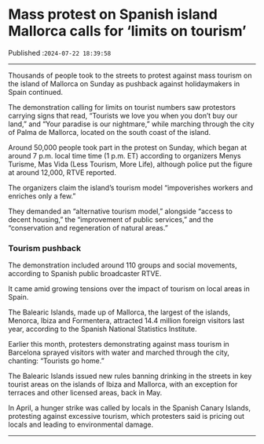 # Mass protest on Spanish island Mallorca calls for ‘limits on tourism’

Published :`2024-07-22 18:39:58`

---

Thousands of people took to the streets to protest against mass tourism on the island of Mallorca on Sunday as pushback against holidaymakers in Spain continued.

The demonstration calling for limits on tourist numbers saw protestors carrying signs that read, “Tourists we love you when you don’t buy our land,” and “Your paradise is our nightmare,” while marching through the city of Palma de Mallorca, located on the south coast of the island.

Around 50,000 people took part in the protest on Sunday, which began at around 7 p.m. local time time (1 p.m. ET) according to organizers Menys Turisme, Mas Vida (Less Tourism, More Life), although police put the figure at around 12,000, RTVE reported.

The organizers claim the island’s tourism model “impoverishes workers and enriches only a few.”

They demanded an “alternative tourism model,” alongside “access to decent housing,” the “improvement of public services,” and the “conservation and regeneration of natural areas.”

### Tourism pushback

The demonstration included around 110 groups and social movements, according to Spanish public broadcaster RTVE.

It came amid growing tensions over the impact of tourism on local areas in Spain.

The Balearic Islands, made up of Mallorca, the largest of the islands, Menorca, Ibiza and Formentera, attracted 14.4 million foreign visitors last year, according to the Spanish National Statistics Institute.

Earlier this month, protesters demonstrating against mass tourism in Barcelona sprayed visitors with water and marched through the city, chanting: “Tourists go home.”

The Balearic Islands issued new rules banning drinking in the streets in key tourist areas on the islands of Ibiza and Mallorca, with an exception for terraces and other licensed areas, back in May.

In April, a hunger strike was called by locals in the Spanish Canary Islands, protesting against excessive tourism, which protesters said is pricing out locals and leading to environmental damage.

---

